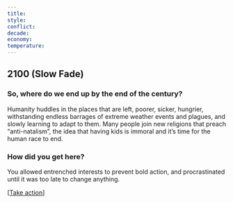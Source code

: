 ```yaml
---
title: 
style: 
conflict: 
decade: 
economy: 
temperature: 
---
```


## 2100 (Slow Fade)


### So, where do we end up by the end of the century?

Humanity huddles in the places that are left, poorer, sicker, hungrier, withstanding endless barrages of extreme weather events and plagues, and slowly learning to adapt to them. Many people join new religions that preach “anti-natalism”, the idea that having kids is immoral and it’s time for the human race to end.

### How did you get here?

You allowed entrenched interests to prevent bold action, and procrastinated until it was too late to change anything.

[[Take action](#2d51dmb)]
